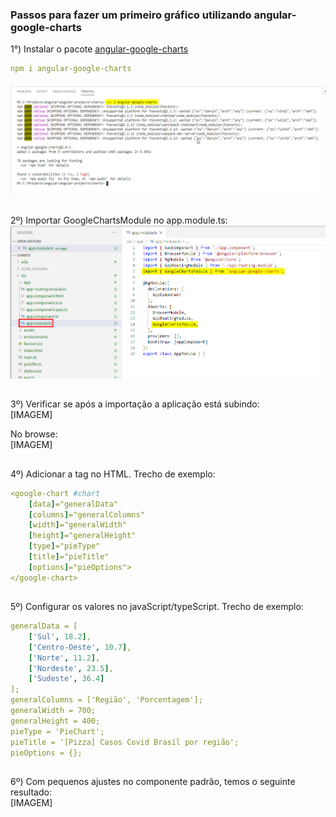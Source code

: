 ### Passos para fazer um primeiro gráfico utilizando angular-google-charts

1°) Instalar o pacote [angular-google-charts](https://www.npmjs.com/package/angular-google-charts)  
```yaml
npm i angular-google-charts
```  
![](https://github.com/SabrinaKaren/angular-helper/blob/master/angular-google-charts/assets/01.png)
##

2º) Importar GoogleChartsModule no app.module.ts:  
![](https://github.com/SabrinaKaren/angular-helper/blob/master/angular-google-charts/assets/02.png)
##

3º) Verificar se após a importação a aplicação está subindo:  
[IMAGEM]

No browse:  
[IMAGEM]
##

4º) Adicionar a tag no HTML. Trecho de exemplo:
```yaml
<google-chart #chart
	[data]="generalData"
	[columns]="generalColumns"
	[width]="generalWidth"
	[height]="generalHeight"
	[type]="pieType"
	[title]="pieTitle"
	[options]="pieOptions">
</google-chart>
```  
##

5º) Configurar os valores no javaScript/typeScript. Trecho de exemplo:
```yaml
generalData = [
	['Sul', 18.2],
	['Centro-Oeste', 10.7],
	['Norte', 11.2],
	['Nordeste', 23.5],
	['Sudeste', 36.4]
];
generalColumns = ['Região', 'Porcentagem'];
generalWidth = 700;
generalHeight = 400;
pieType = 'PieChart';
pieTitle = '[Pizza] Casos Covid Brasil por região';
pieOptions = {};
```  
##

6º) Com pequenos ajustes no componente padrão, temos o seguinte resultado:  
[IMAGEM]
